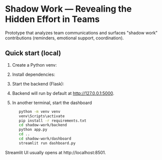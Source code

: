 # Shadow Work — Revealing the Hidden Effort in Teams

Prototype that analyzes team communications and surfaces "shadow work" contributions
(reminders, emotional support, coordination).

## Quick start (local)

1. Create a Python venv:

2. Install dependencies:

3. Start the backend (Flask):

4. Backend will run by default at http://127.0.0.1:5000.

5. In another terminal, start the dashboard

   ```bash
      python -m venv venv
      venv\Scripts\activate
      pip install -r requirements.txt
      cd shadow-work/backend
      python app.py
      cd ..
      cd shadow-work/dashboard
      streamlit run dashboard.py

Streamlit UI usually opens at http://localhost:8501.

